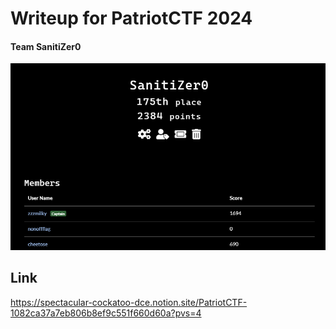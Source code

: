 # Writeup for PatriotCTF 2024
#### Team SanitiZer0
 ![alt text](image.png)

## Link
https://spectacular-cockatoo-dce.notion.site/PatriotCTF-1082ca37a7eb806b8ef9c551f660d60a?pvs=4